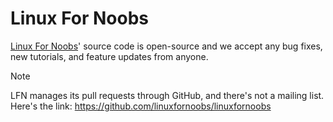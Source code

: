 # Linux For Noobs
[Linux For Noobs](https://linuxfornoobs.org)' source code is open-source and we accept any bug fixes, new tutorials, and feature updates from anyone.

> [!NOTE]
> LFN manages its pull requests through GitHub, and there's not a mailing list. Here's the link: https://github.com/linuxfornoobs/linuxfornoobs

